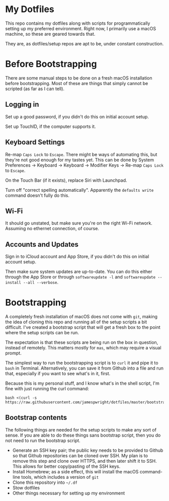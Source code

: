 # My Dotfiles

This repo contains my dotfiles along with scripts for programmatically setting up my preferred environment. Right now, I primarily use a macOS machine, so these are geared towards that.

They are, as dotfiles/setup repos are apt to be, under constant construction.

# Before Bootstrapping

There are some manual steps to be done on a fresh macOS installation before bootstrapping. Most of these are things that simply cannot be scripted (as far as I can tell).

## Logging in

Set up a good password, if you didn't do this on initial account setup.

Set up TouchID, if the computer supports it.

## Keyboard Settings

Re-map `Caps Lock` to `Escape`. There might be ways of automating this, but they're not good enough for my tastes yet. This can be done by System Preferences -> Keyboard -> Keyboard -> Modifier Keys -> Re-map `Caps Lock` to `Escape`.

On the Touch Bar (if it exists), replace Siri with Launchpad.

Turn off "correct spelling automatically". Apparently the `defaults write` command doesn't fully do this.

## Wi-Fi

It should go unstated, but make sure you're on the right Wi-Fi network. Assuming no ethernet connection, of course.

## Accounts and Updates

Sign in to iCloud account and App Store, if you didn't do this on initial account setup.

Then make sure system updates are up-to-date. You can do this either through the App Store or through `softwareupdate -l` and `softwareupdate --install --all --verbose`.

# Bootstrapping

A completely fresh installation of macOS does not come with `git`, making the idea of cloning this repo and running all of the setup scripts a bit difficult. I've created a bootstrap script that will get a fresh box to the point where the setup scripts can be run.

The expectation is that these scripts are being run on the box in question, instead of remotely. This matters mostly for `mas`, which may require a visual prompt.

The simplest way to run the bootstrapping script is to `curl` it and pipe it to `bash` in Terminal. Alternatively, you can save it from Github into a file and run that, especially if you want to see what's in it, first.

Because this is my personal stuff, and I know what's in the shell script, I'm fine with just running the curl command:

```
bash <(curl -s https://raw.githubusercontent.com/jamespwright/dotfiles/master/bootstrap.sh)
```

## Bootstrap contents

The following things are needed for the setup scripts to make any sort of sense. If you are able to do these things sans bootstrap script, then you do not need to run the bootstrap script.

- Generate an SSH key pair; the public key needs to be provided to Github so that Github repositories can be cloned over SSH. My plan is to remove this step and clone over HTTPS, and then later shift it to SSH. This allows for better copy/pasting of the SSH keys.
- Install Homebrew; as a side effect, this will install the macOS command-line tools, which includes a version of `git`
- Clone this repository into `~/.df`
- Stow dotfiles
- Other things necessary for setting up my environment
